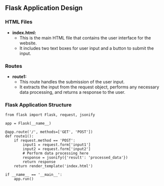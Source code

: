 ## Flask Application Design

### HTML Files

- **index.html:**
   - This is the main HTML file that contains the user interface for the website.
   - It includes two text boxes for user input and a button to submit the input.

### Routes

- **route1:**
   - This route handles the submission of the user input.
   - It extracts the input from the request object, performs any necessary data processing, and returns a response to the user.

### Flask Application Structure

```
from flask import Flask, request, jsonify

app = Flask(__name__)

@app.route('/', methods=['GET', 'POST'])
def route1():
    if request.method == 'POST':
        input1 = request.form['input1']
        input2 = request.form['input2']
        # Perform data processing here
        response = jsonify({'result': 'processed_data'})
        return response
    return render_template('index.html')

if __name__ == '__main__':
    app.run()
```